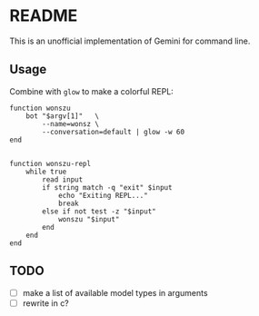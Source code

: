# README

This is an unofficial implementation of Gemini for command line.

## Usage

Combine with `glow` to make a colorful REPL:

```fish
function wonszu
    bot "$argv[1]"   \
        --name=wonsz \
        --conversation=default | glow -w 60
end


function wonszu-repl
    while true
        read input
        if string match -q "exit" $input
            echo "Exiting REPL..."
            break
        else if not test -z "$input"
            wonszu "$input"
        end
    end
end
```

## TODO

- [ ] make a list of available model types in arguments
- [ ] rewrite in c?
